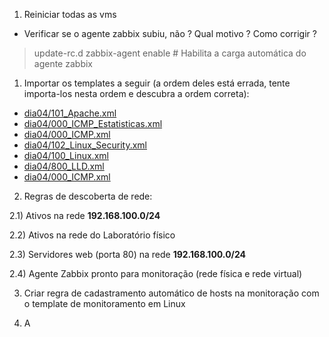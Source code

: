 
1) Reiniciar todas as vms

* Verificar se o agente zabbix subiu, não ? Qual motivo ? Como corrigir ?

> update-rc.d zabbix-agent enable # Habilita a carga automática do agente zabbix

1) Importar os templates a seguir (a ordem deles está errada, tente importa-los nesta ordem e descubra a ordem correta):

* [dia04/101_Apache.xml](dia04/101_Apache.xml)
* [dia04/000_ICMP_Estatisticas.xml](dia04/000_ICMP_Estatisticas.xml)
* [dia04/000_ICMP.xml](dia04/000_ICMP.xml)
* [dia04/102_Linux_Security.xml](dia04/102_Linux_Security.xml)
* [dia04/100_Linux.xml](dia04/100_Linux.xml)
* [dia04/800_LLD.xml](dia04/800_LLD.xml)
* [dia04/000_ICMP.xml](dia04/000_ICMP.xml)

2) Regras de descoberta de rede:

2.1) Ativos na rede **192.168.100.0/24**

2.2) Ativos na rede do Laboratório físico

2.3) Servidores web (porta 80) na rede **192.168.100.0/24**

2.4) Agente Zabbix pronto para monitoração (rede física e rede virtual)

3) Criar regra de cadastramento automático de hosts na monitoração com o template de monitoramento em Linux

4) A


